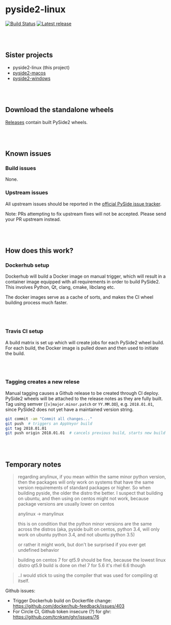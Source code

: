 # pyside2-linux

[![Build Status](https://travis-ci.org/fredrikaverpil/pyside2-linux.svg?branch=master)](https://travis-ci.org/fredrikaverpil/pyside2-linux) [![Latest release](http://github-release-version.herokuapp.com/github/fredrikaverpil/pyside2-linux/release.svg?style=flat)](https://github.com/fredrikaverpil/pyside2-linux/releases/latest)


<br><br>

## Sister projects

- pyside2-linux (this project)
- [pyside2-macos](https://github.com/fredrikaverpil/pyside2-macos)
- [pyside2-windows](https://github.com/fredrikaverpil/pyside2-windows)


<br><br>


## Download the standalone wheels

[Releases](https://github.com/fredrikaverpil/pyside2-windows/releases) contain built PySide2 wheels.

<br><br>


## Known issues

### Build issues

None.

### Upstream issues

All upstream issues should be reported in the [official PySide issue tracker](https://bugreports.qt.io/projects/PYSIDE/issues).

Note: PRs attempting to fix upstream fixes will not be accepted. Please send your PR upstream instead.

<br><br>


## How does this work?

### Dockerhub setup

Dockerhub will build a Docker image on manual trigger, which will result in a container image equipped with all requirements in order to build PySide2. This involves Python, Qt, clang, cmake, libclang etc.

The docker images serve as a cache of sorts, and makes the CI wheel building process much faster.


<br><br>

### Travis CI setup

A build matrix is set up which will create jobs for each PySide2 wheel build. For each build, the Docker image is pulled down and then used to initiate the build.

<br><br>


### Tagging creates a new relese

Manual tagging causes a Github release to be created through CI deploy. PySide2 wheels will be attached to the release notes as they are fully built. Tag using semver (`[v]major.minor.patch` or `YY.MM.DD`), e.g. `2018.01.01`, since PySide2 does not yet have a maintained version string.

```bash
git commit -am "Commit all changes..."
git push  # triggers an AppVeyor build
git tag 2018.01.01
git push origin 2018.01.01  # cancels previous build, starts new build and generates release
```


<br><br>


## Temporary notes

> regarding anylinux, if you mean within the same minor python version, then the packages will only work on systems that have the same version requirements of standard packages or higher. So when building pyside, the older the distro the better. I suspect that building on ubuntu, and then using on centos might not work, because package versions are usually lower on centos
>
> anylinux -> manylinux
>
> this is on condition that the python minor versions are the same across the distros (aka, pyside built on centos, python 3.4, will only work on ubuntu python 3.4, and not ubuntu python 3.5)
>
> or rather it might work, but don't be surprised if you ever get undefined behavior

> building on centos 7 for qt5.9 should be fine, because the lowest linux distro qt5.9 build is done on rhel 7
> for 5.6 it's rhel 6.6 though

> ..I would stick to using the compiler that was used for compiling qt itself.

Github issues:
- Trigger Dockerhub build on Dockerfile change: https://github.com/docker/hub-feedback/issues/403
- For Circle CI, Github token insecure (?) for ghr: https://github.com/tcnksm/ghr/issues/76

